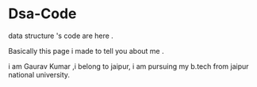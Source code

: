 # Dsa-Code
data structure 's code are here .


Basically this page i made to tell you about me .


i am Gaurav Kumar ,i belong to jaipur, i am pursuing my b.tech from jaipur national university.
